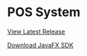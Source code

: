 # POS System

[View Latest Release](https://github.com/username/pos-system/releases/latest)

[Download JavaFX SDK](https://download2.gluonhq.com/openjfx/21.0.5/openjfx-21.0.5_osx-aarch64_bin-sdk.zip)
